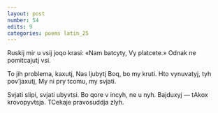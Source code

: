 ```yaml
---
layout: post
number: 54
edits: 9
categories: poems latin_25
---
```


Ruskij mir u vsij joqo krasi:
«Nam batcyty, 
Vy platcete.»
Odnak ne pomitcajutj vsi.

To jih problema, kaxutj,
Nas ljubytj Boq, bo my kruti.
Hto vynuvatyj, tyh pov’jaxutj,
My ni pry tcomu, my svjati.

Svjati slipi, svjati ubyvtsi.
Bo qore v incyh, ne u nyh.
Bajduxyj — tAkox krovopyvtsja. 
TCekaje pravosuddja zlyh.
